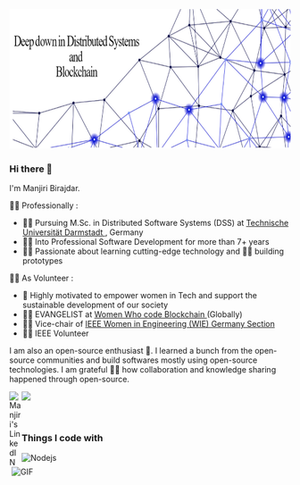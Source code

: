 <img height="250" src="https://github.com/ManjiriBirajdar/ManjiriBirajdar/blob/main/banner.JPG" />

### Hi there 👋

I'm Manjiri Birajdar.

:woman_office_worker: Professionally :
- :woman_student: Pursuing M.Sc. in Distributed Software Systems (DSS) at <a href="https://www.informatik.tu-darmstadt.de/fb20/profil/index.en.jsp"> Technische Universität Darmstadt </a>, Germany
- :woman_technologist: Into Professional Software Development for more than 7+ years
- :woman_mechanic: Passionate about learning cutting-edge technology and :construction_worker_woman: building prototypes

 :raising_hand_woman: As Volunteer :
 - :woman: Highly motivated to empower women in Tech and support the sustainable development of our society
 - :bowing_woman: EVANGELIST at <a href="https://www.womenwhocode.com/blockchain/about"> Women Who code Blockchain </a> (Globally) 
 - :woman_teacher: Vice-chair of <a href="https://www.linkedin.com/company/ieee-wie-germany"> IEEE Women in Engineering (WIE) Germany Section </a>
 - :woman_student: IEEE Volunteer
 
I am also an open-source enthusiast :tipping_hand_person:. I learned a bunch from the open-source communities and build softwares mostly using open-source technologies. I am grateful :bowing_woman: how collaboration and knowledge sharing happened through open-source.

<a href="https://www.linkedin.com/in/manjiri-b-868a644/">
  <img align="left" alt="Manjiri's LinkedIN" width="22px" src="https://raw.githubusercontent.com/peterthehan/peterthehan/master/assets/linkedin.svg" />
</a>

![](https://visitor-badge.glitch.me/badge?page_id=manjiribirajdar.manjiribirajdar)

<br />

<img align="right" alt="GIF" src="https://media.giphy.com/media/1C8bHHJturSx2/giphy.gif" width="500" height="320" />

<h3>Things I code with</h3>

<img alt="Nodejs" src="https://img.shields.io/badge/-Nodejs-43853d?style=flat-square&logo=Node.js&logoColor=white" />
